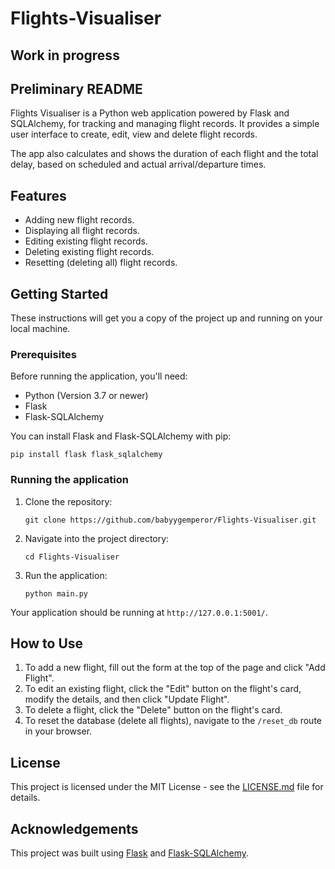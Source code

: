 # Flights-Visualiser

## Work in progress

## Preliminary README

Flights Visualiser is a Python web application powered by Flask and SQLAlchemy, for tracking and managing flight records. It provides a simple user interface to create, edit, view and delete flight records.

The app also calculates and shows the duration of each flight and the total delay, based on scheduled and actual arrival/departure times.

## Features

- Adding new flight records.
- Displaying all flight records.
- Editing existing flight records.
- Deleting existing flight records.
- Resetting (deleting all) flight records.

## Getting Started

These instructions will get you a copy of the project up and running on your local machine.

### Prerequisites

Before running the application, you'll need:

- Python (Version 3.7 or newer)
- Flask
- Flask-SQLAlchemy

You can install Flask and Flask-SQLAlchemy with pip:

```
pip install flask flask_sqlalchemy
```

### Running the application

1. Clone the repository:

    ```
    git clone https://github.com/babyygemperor/Flights-Visualiser.git
    ```

2. Navigate into the project directory:

    ```
    cd Flights-Visualiser
    ```

3. Run the application:

    ```
    python main.py
    ```

Your application should be running at `http://127.0.0.1:5001/`.

## How to Use

1. To add a new flight, fill out the form at the top of the page and click "Add Flight".
2. To edit an existing flight, click the "Edit" button on the flight's card, modify the details, and then click "Update Flight".
3. To delete a flight, click the "Delete" button on the flight's card.
4. To reset the database (delete all flights), navigate to the `/reset_db` route in your browser.

## License

This project is licensed under the MIT License - see the [LICENSE.md](LICENSE.md) file for details.

## Acknowledgements

This project was built using [Flask](https://flask.palletsprojects.com/) and [Flask-SQLAlchemy](https://flask-sqlalchemy.palletsprojects.com/).
